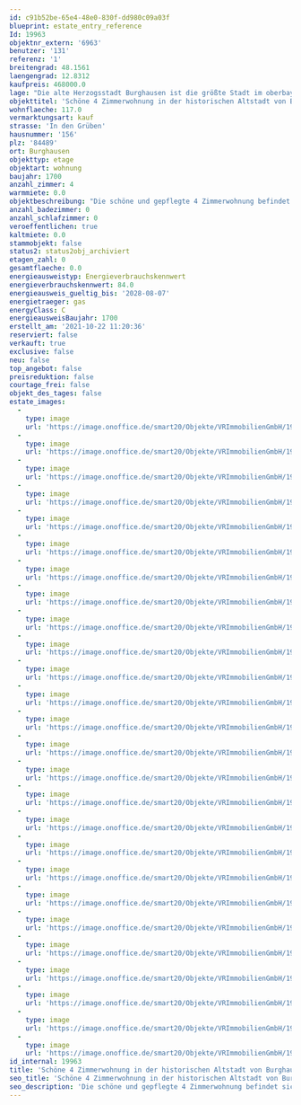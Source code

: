 ```yaml
---
id: c91b52be-65e4-48e0-830f-dd980c09a03f
blueprint: estate_entry_reference
Id: 19963
objektnr_extern: '6963'
benutzer: '131'
referenz: '1'
breitengrad: 48.1561
laengengrad: 12.8312
kaufpreis: 468000.0
lage: "Die alte Herzogsstadt Burghausen ist die größte Stadt im oberbayerischen Landkreis Altötting. Sie liegt an der Salzach, die hier die Grenze zu Österreich bildet. Auf einem Höhenzug über der Altstadt erstreckt sich die Burg zu Burghausen, die mit 1051 Metern Länge die längste Burganlage der Welt ist.  Burghausen bietet Einkaufsmöglichkeiten, eine sehr gute Infrastruktur, Ärzteschaft, Klinik, kulturelle Veranstaltungen, jegliche Möglichkeit der Freizeitgestaltung, Grund- und weiterführende Schulen\r\nBurghausen mit rund 11.000 Chemie-Beschäftigten ist der bedeutendste Standort des bayerischen Chemiedreiecks. Hier befinden sich neben dem weltweit größten Standort der Wacker Chemie AG weitere international operierende Unternehmen wie z. B. OMV Deutschland GmbH, Borealis Polymere GmbH sowie Produktionsstandorte der Linde AG und der Vinnolit GmbH & Co. KG. \r\nVerkehr: \r\nDie Blaue Route, die Bundesstraße 20 (Straubing – Berchtesgaden), führt durch das Stadtgebiet von Burghausen. Die B 20 verbindet die Stadt auch mit der Bundesstraße 12 (München – Passau) bzw. der Bundesautobahn 94. Ein Endbahnhof der Bahnstrecke Mühldorf–Burghausen bindet die Stadt an den Eisenbahnverkehr an."
objekttitel: 'Schöne 4 Zimmerwohnung in der historischen Altstadt von Burghausen.'
wohnflaeche: 117.0
vermarktungsart: kauf
strasse: 'In den Grüben'
hausnummer: '156'
plz: '84489'
ort: Burghausen
objekttyp: etage
objektart: wohnung
baujahr: 1700
anzahl_zimmer: 4
warmmiete: 0.0
objektbeschreibung: "Die schöne und gepflegte 4 Zimmerwohnung befindet sich in der historischen Altstadt von Burghausen, unterhalb des Burgberges in unmittelbarer Nähe der Messerzeile.\r\nDas Haus selbst wurde ca. 1700 erbaut, im typisch spätgotischen Baustil, der den Charme, der Flaniermeile in den Grüben ausmacht.\r\nDie Wohnung befindet sich im zweiten Obergeschoss des Hauses und verfügt über eine Wohnfläche von ca. 117 m², verteilt auf vier Zimmer. Zwischen 2007 u. 2008 wurde die Wohnung umfangreich renoviert, es wurden die Fenster u. Fensterbänke erneuert, Echtholztüren eingebaut, Parkettböden und Fliesen verlegt, die Elektro bzw. Wasserinstallationen erneuert, sowie ein modernes Bad eingebaut.\r\nDas Wohnzimmer mit einer Größe von ca. 38 m² verfügt über einen Schwedenofen, der an kalten Winterabenden für wohlige Wärme sorgt. Von hier aus haben Sie Zugang auf den Balkon, der über einen herrlichen Blick über die Salzach und zu unseren Nachbarn nach Österreich bietet.\r\nIn der modernen und gut ausgestatteten Küche (ist im Kaufpreis inbegriffen) befindet sich genügend Platz für den Essbereich, hier wurden mit viel Liebe zum Detail die alten Holzbalken integriert. Das moderne Bad ist mit einer Wanne, Dusche, WC einen Doppelwaschtisch und Handtuchtrockner ausgestattet. Vom Schlafzimmer aus kann ein zusätzliche kleiner Balkon mit Blick in den Innenhof betreten werden. Die 2 Kinderzimmer sind hell und großzügig geschnitten, mit Ausrichtung zum Innenhof.\r\n\r\nEin Abstellraum im Speicher ist der Wohnung zugeordnet. Die Beheizung erfolgt über Erdgas."
anzahl_badezimmer: 0
anzahl_schlafzimmer: 0
veroeffentlichen: true
kaltmiete: 0.0
stammobjekt: false
status2: status2obj_archiviert
etagen_zahl: 0
gesamtflaeche: 0.0
energieausweistyp: Energieverbrauchskennwert
energieverbrauchskennwert: 84.0
energieausweis_gueltig_bis: '2028-08-07'
energietraeger: gas
energyClass: C
energieausweisBaujahr: 1700
erstellt_am: '2021-10-22 11:20:36'
reserviert: false
verkauft: true
exclusive: false
neu: false
top_angebot: false
preisreduktion: false
courtage_frei: false
objekt_des_tages: false
estate_images:
  -
    type: image
    url: 'https://image.onoffice.de/smart20/Objekte/VRImmobilienGmbH/19963/a5beef4f-0bc3-4f34-a3b2-973bde679859.jpg'
  -
    type: image
    url: 'https://image.onoffice.de/smart20/Objekte/VRImmobilienGmbH/19963/7292c8f0-5146-441c-8443-be3a82afca2b.jpg'
  -
    type: image
    url: 'https://image.onoffice.de/smart20/Objekte/VRImmobilienGmbH/19963/25596e3c-1039-4a06-9a96-c5a75cc51b5f.jpg'
  -
    type: image
    url: 'https://image.onoffice.de/smart20/Objekte/VRImmobilienGmbH/19963/d1cc4436-6c3f-4859-8508-160b21eb13e0.jpg'
  -
    type: image
    url: 'https://image.onoffice.de/smart20/Objekte/VRImmobilienGmbH/19963/bc3fb7d2-24f4-4199-af09-0879b17f5d27.jpg'
  -
    type: image
    url: 'https://image.onoffice.de/smart20/Objekte/VRImmobilienGmbH/19963/ba91b648-9524-44c1-a47c-7cf107afecc5.jpg'
  -
    type: image
    url: 'https://image.onoffice.de/smart20/Objekte/VRImmobilienGmbH/19963/cbc0502d-a337-4a2a-a209-8e81340c83be.jpg'
  -
    type: image
    url: 'https://image.onoffice.de/smart20/Objekte/VRImmobilienGmbH/19963/ef8294d7-43f3-44cb-8e8a-42433a1f4565.jpg'
  -
    type: image
    url: 'https://image.onoffice.de/smart20/Objekte/VRImmobilienGmbH/19963/9cbb814e-ee82-4a2a-834f-babdcba5b32d.jpg'
  -
    type: image
    url: 'https://image.onoffice.de/smart20/Objekte/VRImmobilienGmbH/19963/53da840e-11e2-42a6-9f42-a02f21d3a6e5.jpg'
  -
    type: image
    url: 'https://image.onoffice.de/smart20/Objekte/VRImmobilienGmbH/19963/fe86900f-d7be-44ab-9ce5-00bbf40afa3c.jpg'
  -
    type: image
    url: 'https://image.onoffice.de/smart20/Objekte/VRImmobilienGmbH/19963/a61c849b-0083-4728-9895-58204eb889d4.jpg'
  -
    type: image
    url: 'https://image.onoffice.de/smart20/Objekte/VRImmobilienGmbH/19963/086e649d-7f7f-4f46-8f8d-7e99aaffd386.jpg'
  -
    type: image
    url: 'https://image.onoffice.de/smart20/Objekte/VRImmobilienGmbH/19963/2ac3a728-065f-4468-b368-b0ffc8406384.jpg'
  -
    type: image
    url: 'https://image.onoffice.de/smart20/Objekte/VRImmobilienGmbH/19963/eca4afaa-6cdc-4dab-b973-29a37d6dba46.jpg'
  -
    type: image
    url: 'https://image.onoffice.de/smart20/Objekte/VRImmobilienGmbH/19963/a7201195-8090-42a6-8d3d-54c3fbf7e909.jpg'
  -
    type: image
    url: 'https://image.onoffice.de/smart20/Objekte/VRImmobilienGmbH/19963/6b734cca-2ac0-4341-b865-284bee735c10.jpg'
  -
    type: image
    url: 'https://image.onoffice.de/smart20/Objekte/VRImmobilienGmbH/19963/aa3ff6de-028b-40f3-a5e5-399a6f71d42e.jpg'
  -
    type: image
    url: 'https://image.onoffice.de/smart20/Objekte/VRImmobilienGmbH/19963/7bee3ca3-5d58-4748-b12d-2570837508f1.jpg'
  -
    type: image
    url: 'https://image.onoffice.de/smart20/Objekte/VRImmobilienGmbH/19963/e1ae18ed-03dd-434b-aad5-653838de0a48.jpg'
  -
    type: image
    url: 'https://image.onoffice.de/smart20/Objekte/VRImmobilienGmbH/19963/059074ff-ca2b-4d36-86a8-438f795667d0.jpg'
  -
    type: image
    url: 'https://image.onoffice.de/smart20/Objekte/VRImmobilienGmbH/19963/d64d7e7b-55f6-478d-8826-b5fb1f718f75.jpg'
  -
    type: image
    url: 'https://image.onoffice.de/smart20/Objekte/VRImmobilienGmbH/19963/1be16d42-8b69-4909-99a9-49c04bd8ef1a.jpg'
  -
    type: image
    url: 'https://image.onoffice.de/smart20/Objekte/VRImmobilienGmbH/19963/27bd8c53-d195-4565-8d09-9b7ba89e7c1d.jpg'
  -
    type: image
    url: 'https://image.onoffice.de/smart20/Objekte/VRImmobilienGmbH/19963/7574f3dd-33d6-494c-a786-fe3d90f08d71.jpg'
  -
    type: image
    url: 'https://image.onoffice.de/smart20/Objekte/VRImmobilienGmbH/19963/ab87d96b-ba74-4f74-b30f-9cd6d4173f90.jpg'
id_internal: 19963
title: 'Schöne 4 Zimmerwohnung in der historischen Altstadt von Burghausen.'
seo_title: 'Schöne 4 Zimmerwohnung in der historischen Altstadt von Burghausen.'
seo_description: 'Die schöne und gepflegte 4 Zimmerwohnung befindet sich in der historischen Altstadt von Burghausen, unterhalb des Burgberges in unmittelbarer Nähe der Messerz'
---
```

